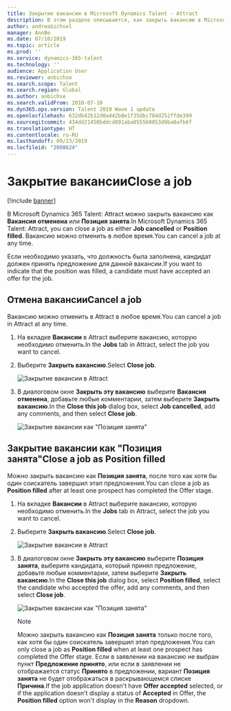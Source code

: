 ```yaml
---
title: Закрытие вакансии в Microsoft Dynamics Talent - Attract
description: В этом разделе описывается, как закрыть вакансию в Microsoft Dynamics 365 Talent - Attract.
author: andreabichsel
manager: AnnBe
ms.date: 07/10/2019
ms.topic: article
ms.prod: ''
ms.service: dynamics-365-talent
ms.technology: ''
audience: Application User
ms.reviewer: anbichse
ms.search.scope: Talent
ms.search.region: Global
ms.author: anbichse
ms.search.validFrom: 2010-07-10
ms.dyn365.ops.version: Talent 2019 Wave 1 update
ms.openlocfilehash: 632db42b12d0a442b8e1f35dbc784d252ffde399
ms.sourcegitcommit: 434dd21450bddcd891aba0555b9853d9ba0afb6f
ms.translationtype: HT
ms.contentlocale: ru-RU
ms.lasthandoff: 09/23/2019
ms.locfileid: "2008624"
---
```

# <a name="close-a-job"></a><span data-ttu-id="e9ed4-103">Закрытие вакансии</span><span class="sxs-lookup"><span data-stu-id="e9ed4-103">Close a job</span></span>

[!include [banner](includes/banner.md)]

<span data-ttu-id="e9ed4-104">В Microsoft Dynamics 365 Talent: Attract можно закрыть вакансию как **Вакансия отменена** или **Позиция занята**.</span><span class="sxs-lookup"><span data-stu-id="e9ed4-104">In Microsoft Dynamics 365 Talent: Attract, you can close a job as either **Job cancelled** or **Position filled**.</span></span> <span data-ttu-id="e9ed4-105">Вакансию можно отменить в любое время.</span><span class="sxs-lookup"><span data-stu-id="e9ed4-105">You can cancel a job at any time.</span></span>

<span data-ttu-id="e9ed4-106">Если необходимо указать, что должность была заполнена, кандидат должен принять предложение для данной вакансии.</span><span class="sxs-lookup"><span data-stu-id="e9ed4-106">If you want to indicate that the position was filled, a candidate must have accepted an offer for the job.</span></span>

## <a name="cancel-a-job"></a><span data-ttu-id="e9ed4-107">Отмена вакансии</span><span class="sxs-lookup"><span data-stu-id="e9ed4-107">Cancel a job</span></span>

<span data-ttu-id="e9ed4-108">Вакансию можно отменить в Attract в любое время.</span><span class="sxs-lookup"><span data-stu-id="e9ed4-108">You can cancel a job in Attract at any time.</span></span>

1. <span data-ttu-id="e9ed4-109">На вкладке **Вакансии** в Attract выберите вакансию, которую необходимо отменить.</span><span class="sxs-lookup"><span data-stu-id="e9ed4-109">In the **Jobs** tab in Attract, select the job you want to cancel.</span></span>

2. <span data-ttu-id="e9ed4-110">Выберите **Закрыть вакансию**.</span><span class="sxs-lookup"><span data-stu-id="e9ed4-110">Select **Close job**.</span></span>

   ![Закрытие вакансии в Attract](./media/attract-close-job.png)

3. <span data-ttu-id="e9ed4-112">В диалоговом окне **Закрыть эту вакансию** выберите **Вакансия отменена**, добавьте любые комментарии, затем выберите **Закрыть вакансию**.</span><span class="sxs-lookup"><span data-stu-id="e9ed4-112">In the **Close this job** dialog box, select **Job cancelled**, add any comments, and then select **Close job**.</span></span>

   ![Закрытие вакансии как "Позиция занята"](./media/attract-close-job-as-cancelled.png)

## <a name="close-a-job-as-position-filled"></a><span data-ttu-id="e9ed4-114">Закрытие вакансии как "Позиция занята"</span><span class="sxs-lookup"><span data-stu-id="e9ed4-114">Close a job as Position filled</span></span>

<span data-ttu-id="e9ed4-115">Можно закрыть вакансию как **Позиция занята**, после того как хотя бы один соискатель завершил этап предложения.</span><span class="sxs-lookup"><span data-stu-id="e9ed4-115">You can close a job as **Position filled** after at least one prospect has completed the Offer stage.</span></span>

1. <span data-ttu-id="e9ed4-116">На вкладке **Вакансии** в Attract выберите вакансию, которую необходимо отменить.</span><span class="sxs-lookup"><span data-stu-id="e9ed4-116">In the **Jobs** tab in Attract, select the job you want to cancel.</span></span>

2. <span data-ttu-id="e9ed4-117">Выберите **Закрыть вакансию**.</span><span class="sxs-lookup"><span data-stu-id="e9ed4-117">Select **Close job**.</span></span>

   ![Закрытие вакансии в Attract](./media/attract-close-job.png)

3. <span data-ttu-id="e9ed4-119">В диалоговом окне **Закрыть эту вакансию** выберите **Позиция занята**, выберите кандидата, который принял предложение, добавьте любые комментарии, затем выберите **Закрыть вакансию**.</span><span class="sxs-lookup"><span data-stu-id="e9ed4-119">In the **Close this job** dialog box, select **Position filled**, select the candidate who accepted the offer, add any comments, and then select **Close job**.</span></span>

   ![Закрытие вакансии как "Позиция занята"](./media/attract-close-job-as-position-filled.png)

   > [!NOTE]
   > <span data-ttu-id="e9ed4-121">Можно закрыть вакансию как **Позиция занята** только после того, как хотя бы один соискатель завершил этап предложения.</span><span class="sxs-lookup"><span data-stu-id="e9ed4-121">You can only close a job as **Position filled** when at least one prospect has completed the Offer stage.</span></span> <span data-ttu-id="e9ed4-122">Если в заявлении на вакансию не выбран пункт **Предложение принято**, или если в заявлении не отображается статус **Принято** в предложении, вариант **Позиция занята** не будет отображаться в раскрывающемся списке **Причина**.</span><span class="sxs-lookup"><span data-stu-id="e9ed4-122">If the job application doesn't have **Offer accepted** selected, or if the application doesn't display a status of **Accepted** in Offer, the **Position filled** option won't display in the **Reason** dropdown.</span></span>



